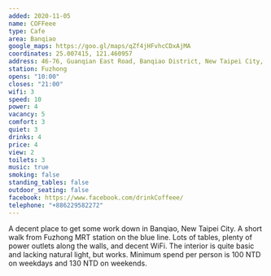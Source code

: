 ```yaml
---
added: 2020-11-05
name: COFFeee
type: Cafe
area: Banqiao
google_maps: https://goo.gl/maps/qZf4jHFvhcCDxAjMA
coordinates: 25.007415, 121.460957
address: 46-76, Guanqian East Road, Banqiao District, New Taipei City, Taiwan 220
station: Fuzhong
opens: "10:00"
closes: "21:00"
wifi: 3
speed: 10
power: 4
vacancy: 5
comfort: 3
quiet: 3
drinks: 4
price: 4
view: 2
toilets: 3
music: true
smoking: false
standing_tables: false
outdoor_seating: false
facebook: https://www.facebook.com/drinkCoffeee/
telephone: "+886229582272"
---
```


A decent place to get some work down in Banqiao, New Taipei City. A short walk from Fuzhong MRT station on the blue line. Lots of tables, plenty of power outlets along the walls, and decent WiFi. The interior is quite basic and lacking natural light, but works. Minimum spend per person is 100 NTD on weekdays and 130 NTD on weekends.
